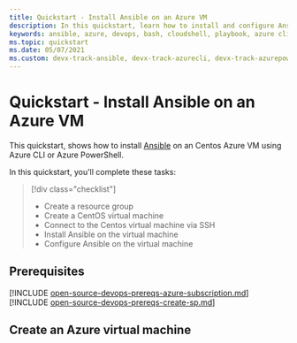 ```yaml
---
title: Quickstart - Install Ansible on an Azure VM
description: In this quickstart, learn how to install and configure Ansible on an Azure VM for managing Azure resources.
keywords: ansible, azure, devops, bash, cloudshell, playbook, azure cli, azure powershell, powershell
ms.topic: quickstart
ms.date: 05/07/2021
ms.custom: devx-track-ansible, devx-track-azurecli, devx-track-azurepowershell
---
```


# Quickstart - Install Ansible on an Azure VM

This quickstart, shows how to install [Ansible](https://docs.ansible.com/) on an Centos Azure VM using Azure CLI or Azure PowerShell.

In this quickstart, you'll complete these tasks:

> [!div class="checklist"]
> * Create a resource group
> * Create a CentOS virtual machine
> * Connect to the Centos virtual machine via SSH
> * Install Ansible on the virtual machine
> * Configure Ansible on the virtual machine

## Prerequisites

[!INCLUDE [open-source-devops-prereqs-azure-subscription.md](../includes/open-source-devops-prereqs-azure-subscription.md)]
[!INCLUDE [open-source-devops-prereqs-create-sp.md](../includes/open-source-devops-prereqs-create-service-principal.md)]  <!-- todo, update with new ansible service principal article -->

## Create an Azure virtual machine

